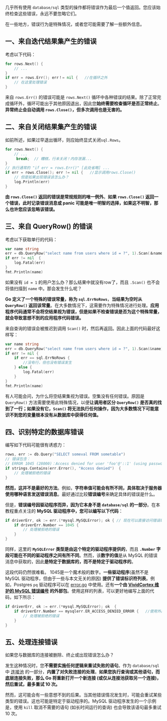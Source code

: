 几乎所有使用 `database/sql` 类型的操作都将错误作为最后一个值返回。您应该始终检查这些错误，永远不要忽略它们。

在一些地方，错误行为是特殊情况，或者您可能需要了解一些额外信息。

## 一、来自迭代结果集产生的错误

考虑以下代码：

```go
for rows.Next() {
    // ...
}
if err = rows.Err(); err！= nil {   //在循环之外
    // 在这里处理错误
}
```

来自 `rows.Err()` 的错误可能是 `rows.Next()` 循环中各种错误的结果。除了正常完成循环外，循环可能出于其他原因退出，因此您**始终需要检查循环是否正常终止**。**异常终止会自动调用 `rows.Close()`，但多次调用也是无害的。**

## 二、来自关闭结果集产生的错误

如前所述，如果过早退出循环，则应始终显式关闭`sql.Rows`。

```go
for rows.Next() {
    // ...
     break;  // 糟糕，行未关闭！内存泄漏...
}
// 执行通常的 "if err = rows.Err()" [此处省略] ...
if err = rows.Close(); err != nil {   //显示调用rows.Close()
    // 但是如果出现错误该怎么办？
    log.Println(err)
}
```

**由 `rows.Close()` 返回的错误是常规规则的唯一例外**。**如果 `rows.Close()` 返回一个错误，此时记录错误消息或 panic 可能是唯一明智的选择，如果这不明智，那么也许您应该忽略该错误。**

## 三、来自 QueryRow() 的错误

考虑以下获取单行的代码：

```go
var name string
err = db.QueryRow("select name from users where id = ?", 1).Scan(＆name)
if err != nil  {
    log.Fatal(err)
}
fmt.Println(name)
```

如果没有 `id = 1` 的用户怎么办？那么结果中就没有row了，而且 `.Scan()` 也不会将值扫描到 `name` 中。那会发生什么呢？

**Go 定义了一个特殊的错误常量，称为 `sql.ErrNoRows`**，**当结果为空时从 `QueryRow()` 返回该常量**。在大多数情况下，这需要作为特殊情况进行处理。**应用程序代码通常不会将空结果视为错误，但是如果不检查错误是否为这个特殊常量，就会导致意想不到的应用程序代码错误。**

来自查询的错误会被推迟到调用 `Scan()` 时，然后再返回。因此上面的代码最好这样写：

```go
var name string
err = db.QueryRow("select name from users where id = ?", 1).Scan(&name)
if err != nil {
    if err == sql.ErrNoRows {
        //没有行，但也没有错误发生
    } else {
        log.Fatal(err)
    }
}
fmt.Println(name)
```

有人可能会问，为什么将空结果集视为错误。空集没有任何错误。原因是 `QueryRow()` 方法需要使用此特殊情况，以便**让调用者区分 `QueryRow()` 是否真的找到了一行；如果没有它，`Scan()` 将无法执行任何操作，因为大多数情况下可能意识不到您的变量根本没有从数据库中获得任何值。**

## 四、识别特定的数据库错误

编写如下代码可能很有诱惑力：

```go
rows, err := db.Query("SELECT someval FROM sometable")
// 错误包含：
// ERROR 1045 (28000)：Access denied for user 'foo'@'::1' (using password: NO)
if strings.Contains(err.Error(), "Access denied")  {
    // 处理被拒绝的错误
}
```

**然而，这并不是最好的方法**。例如，**字符串值可能会有所不同，具体取决于服务器使用哪种语言发送错误消息**。最好通过比较**错误编号**来确定具体的错误是什么。

但是，**错误编号因驱动程序而异，因为它本身不是  `database/sql` 的一部分**。在本教程重点关注的 **MySQL 驱动程序中，您可以编写以下代码**：

```go
if driverErr, ok := err.(*mysql.MySQLError); ok { // 现在可以直接访问错误编号
    if driverErr.Number == 1045 {
        // 处理被拒绝的错误
    }
}
```

同样，这里的 **`MySQLError` 类型是由这个特定的驱动程序提供的**，而且 **`.Number` 字段可能在不同的驱动程序之间有所不同**。然而，该**数字的值**是从 MySQL 的错误消息中获取的，因此**是特定于数据库的，而不是特定于驱动程序的**。

这段代码仍然很难看。 1045是一个魔术般的数字。**一些驱动程序**(虽然不是 MySQL 驱动程序，但由于一些与本文无关的原因) **提供了错误标识符列表**。例如，Postgres `pq` 驱动程序可以在 [error.go](https://github.com/lib/pq/blob/master/error.go) 中使用。还有**一个由 [VividCortex 维护的 MySQL 错误编号](https://github.com/VividCortex/mysqlerr) 的外部包**。使用这样的列表，可以更好地编写上面的代码，如下所示：

```go
if driverErr, ok := err.(*mysql.MySQLError); ok  {
    if driverErr.Number == mysqlerr.ER_ACCESS_DENIED_ERROR {   //使用外部的错误编码包
        // 处理被拒绝的错误
    }
}
```

## 五、处理连接错误

如果您与数据库的连接被删除、终止或出现错误怎么办？

发生这种情况时，您**不需要实施任何逻辑来重试失败的语句**。作为 `database/sql` 中 [连接池](http://go-database-sql.org/connection-pool.html) 的一部分，**内置了对失败连接的处理**。**如果您执行查询或其他语句，而底层连接失败，那么 Go 将重新打开一个新连接 (或仅从连接池获取另一个连接)，然后重试，最多重试 10 次。**

然而，这可能会有一些意想不到的后果。当其他错误情况发生时，可能会重试某些类型的错误。这也可能是特定于驱动程序的。MySQL 驱动程序发生的一个示例是，使用 `kill` 取消不需要的语句 (如长时间运行的查询) 也会导致该语句最多重试 10 次。